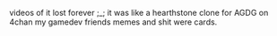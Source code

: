 videos of it lost forever ;_; it was like a hearthstone clone for AGDG on 4chan my gamedev friends memes and shit were cards.
